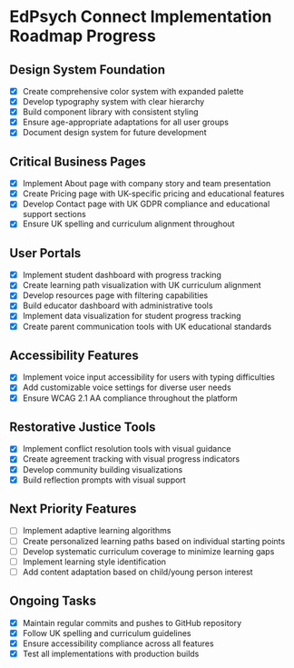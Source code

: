 # EdPsych Connect Implementation Roadmap Progress

## Design System Foundation
- [x] Create comprehensive color system with expanded palette
- [x] Develop typography system with clear hierarchy
- [x] Build component library with consistent styling
- [x] Ensure age-appropriate adaptations for all user groups
- [x] Document design system for future development

## Critical Business Pages
- [x] Implement About page with company story and team presentation
- [x] Create Pricing page with UK-specific pricing and educational features
- [x] Develop Contact page with UK GDPR compliance and educational support sections
- [x] Ensure UK spelling and curriculum alignment throughout

## User Portals
- [x] Implement student dashboard with progress tracking
- [x] Create learning path visualization with UK curriculum alignment
- [x] Develop resources page with filtering capabilities
- [x] Build educator dashboard with administrative tools
- [x] Implement data visualization for student progress tracking
- [x] Create parent communication tools with UK educational standards

## Accessibility Features
- [x] Implement voice input accessibility for users with typing difficulties
- [x] Add customizable voice settings for diverse user needs
- [x] Ensure WCAG 2.1 AA compliance throughout the platform

## Restorative Justice Tools
- [x] Implement conflict resolution tools with visual guidance
- [x] Create agreement tracking with visual progress indicators
- [x] Develop community building visualizations
- [x] Build reflection prompts with visual support

## Next Priority Features
- [ ] Implement adaptive learning algorithms
- [ ] Create personalized learning paths based on individual starting points
- [ ] Develop systematic curriculum coverage to minimize learning gaps
- [ ] Implement learning style identification
- [ ] Add content adaptation based on child/young person interest

## Ongoing Tasks
- [x] Maintain regular commits and pushes to GitHub repository
- [x] Follow UK spelling and curriculum guidelines
- [x] Ensure accessibility compliance across all features
- [x] Test all implementations with production builds
